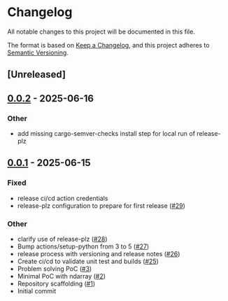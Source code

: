# Changelog

All notable changes to this project will be documented in this file.

The format is based on [Keep a Changelog](https://keepachangelog.com/en/1.0.0/),
and this project adheres to [Semantic Versioning](https://semver.org/spec/v2.0.0.html).

## [Unreleased]

## [0.0.2](https://github.com/lordgordon/rustimizer/compare/v0.0.1...v0.0.2) - 2025-06-16

### Other

- add missing cargo-semver-checks install step for local run of release-plz

## [0.0.1](https://github.com/lordgordon/rustimizer/releases/tag/v0.0.1) - 2025-06-15

### Fixed

- release ci/cd action credentials
- release-plz configuration to prepare for first release ([#29](https://github.com/lordgordon/rustimizer/pull/29))

### Other

- clarify use of release-plz ([#28](https://github.com/lordgordon/rustimizer/pull/28))
- Bump actions/setup-python from 3 to 5 ([#27](https://github.com/lordgordon/rustimizer/pull/27))
- release process with versioning and release notes ([#26](https://github.com/lordgordon/rustimizer/pull/26))
- Create ci/cd to validate unit test and builds ([#25](https://github.com/lordgordon/rustimizer/pull/25))
- Problem solving PoC ([#3](https://github.com/lordgordon/rustimizer/pull/3))
- Minimal PoC with ndarray ([#2](https://github.com/lordgordon/rustimizer/pull/2))
- Repository scaffolding ([#1](https://github.com/lordgordon/rustimizer/pull/1))
- Initial commit
